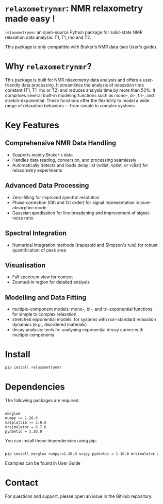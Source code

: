 # ``relaxometrynmr``: NMR relaxometry made easy !

``relaxometrynmr`` an open-source Python package for solid-state NMR relaxation data analysis: T1, T1_rho and T2.

This package is only compatible with Bruker's NMR data (see User's guide).

# Why ``relaxometrynmr``?
This package is built for NMR relaxometry data analysis and offers a user-friendly data processing. It streamlines the analysis of relaxation time constant (T1, T1_rho or T2) and reduces analysis time by more than 50%. It comprises several built-in modeling functions such as mono-, di-, tri-, and stretch-exponential. These functions offer the flexibility to model a wide range of relaxation behaviors -- from simple to complex systems.



# Key Features

## Comprehensive NMR Data Handling
  - Supports mainly Bruker's data 
  - Handles data reading, conversion, and processing seamlessly
  - Automatically detects and loads delay list (vdlist, vplist, or vclist) for relaxometry experiments
## Advanced Data Processing
  - Zero-filling for improved spectral resolution
  - Phase correction (0th and 1st order) for signal representation in pure-absorption mode
  - Gaussian apodisation for line broadening and improvement of signal-noise ratio
## Spectral Integration
 - Numerical integration methods (trapezoid and Simpson's rule) for robust quantification of peak area
## Visualisation
  - Full spectrum view for context
  - Zoomed-in region for detailed analysis
## Modelling and Data Fitting
  - multiple-component models: mono-, bi-, and tri-exponential functions for simple to complex relaxation
  - stretched exponential models: for systems with non-standard relaxation dynamics (e.g., disordered materials)
  - decay analysis: tools for analysing exponential decay curves with multiple components
  
# Install

```bash
pip install relaxometrynmr

```

# Dependencies

The following packages are required:

```bash

nmrglue 
numpy >= 1.26.0
matplotlib >= 3.9.0
mrsimulator = 0.7.0
pydantic = 1.10.0

```

You can install these dependencies using pip:

```bash

pip install nmrglue numpy>=1.26.0 scipy pydantic = 1.10.0 mrsimulator = 0.7.0

```

Examples can be found in User Guide



# Contact

For questions and support, please open an issue in the GitHub repository.